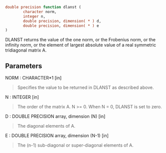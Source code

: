 ```fortran
double precision function dlanst (
        character norm,
        integer n,
        double precision, dimension( * ) d,
        double precision, dimension( * ) e
)
```

DLANST  returns the value of the one norm,  or the Frobenius norm, or
the  infinity norm,  or the  element of  largest absolute value  of a
real symmetric tridiagonal matrix A.

## Parameters
NORM : CHARACTER\*1 [in]
> Specifies the value to be returned in DLANST as described
> above.

N : INTEGER [in]
> The order of the matrix A.  N >= 0.  When N = 0, DLANST is
> set to zero.

D : DOUBLE PRECISION array, dimension (N) [in]
> The diagonal elements of A.

E : DOUBLE PRECISION array, dimension (N-1) [in]
> The (n-1) sub-diagonal or super-diagonal elements of A.

